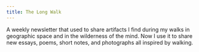```yaml
---
title: The Long Walk
---
```

A weekly newsletter that used to share artifacts I find during my walks in geographic space and in the wilderness of the mind. Now I use it to share new essays, poems, short notes, and photographs all inspired by walking.